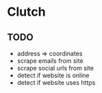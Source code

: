# Clutch

## TODO

- address => coordinates
- scrape emails from site
- scrape social urls from site
- detect if website is online
- detect if website uses https
